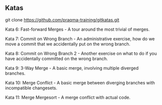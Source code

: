 ## Katas

git clone https://github.com/praqma-training/gitkatas.git

Kata 6: Fast-forward Merges - A tour around the most trivial of merges.

Kata 7: Commit on Wrong Branch - An administrative exercise, how do we move a commit that we accidentally put on the wrong branch.

Kata 8: Commit on Wrong Branch 2 - Another exercise on what to do if you have accidentally committed on the wrong branch.

Kata 9: 3-Way Merge - A basic merge, involving multiple diverged branches.

Kata 10: Merge Conflict - A basic merge between diverging branches with incompatible changesets.

Kata 11: Merge Mergesort - A merge conflict with actual code.
